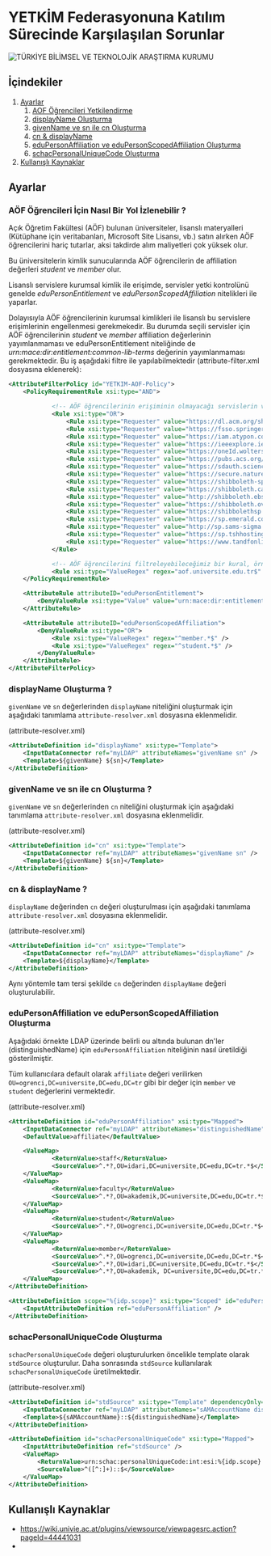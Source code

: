 # YETKİM Federasyonuna Katılım Sürecinde Karşılaşılan Sorunlar

<img src="https://www.tubitak.gov.tr/sites/default/files/tubitak_logo.png" alt="TÜRKİYE BİLİMSEL VE TEKNOLOJİK ARAŞTIRMA KURUMU" id="logo">


## İçindekiler
1. [Ayarlar](#ayarlar)
    1. [AOF Öğrencileri Yetkilendirme](#af-rencileri-iin-nasl-bir-yol-izlenebilir-)
    2. [displayName Oluşturma](#displayname-oluturma-)
    3. [givenName ve sn ile cn Oluşturma](#givenname-ve-sn-ile-cn-oluturma-)
    4. [cn & displayName](#cn--displayname-)
    5. [eduPersonAffiliation ve eduPersonScopedAffiliation Oluşturma](#edupersonaffiliation-ve-edupersonscopedaffiliation-oluturma)
    6. [schacPersonalUniqueCode Oluşturma](#schacpersonaluniquecode-oluturma)
2. [Kullanışlı Kaynaklar](#kullanışlı-kaynaklar)
	

## Ayarlar

### AÖF Öğrencileri İçin Nasıl Bir Yol İzlenebilir ?

Açık Öğretim Fakültesi (AÖF) bulunan üniversiteler, lisanslı materyalleri (Kütüphane için veritabanları, Microsoft Site Lisansı, vb.) satın alırken AÖF öğrencilerini hariç tutarlar, aksi takdirde alım maliyetleri çok yüksek olur.

Bu üniversitelerin kimlik sunucularında AÖF öğrencilerin de affiliation değerleri _student_ ve _member_ olur.

Lisanslı servislere kurumsal kimlik ile erişimde, servisler yetki kontrolünü genelde _eduPersonEntitlement_ ve _eduPersonScopedAffiliation_ nitelikleri ile yaparlar.

Dolayısıyla AÖF öğrencilerinin kurumsal kimlikleri ile lisanslı bu servislere erişimlerinin engellenmesi gerekmekedir. Bu durumda seçili servisler için AÖF öğrencilerinin _student_ ve _member_ affiliation değerlerinin yayımlanmaması ve eduPersonEntitlement niteliğinde de _urn:mace:dir:entitlement:common-lib-terms_ değerinin yayımlanmaması gerekmektedir. Bu iş aşağıdaki filtre ile yapılabilmektedir (attribute-filter.xml dosyasına eklenerek):

```xml
<AttributeFilterPolicy id="YETKIM-AOF-Policy">
    <PolicyRequirementRule xsi:type="AND">

            <!-- AÖF öğrencilerinin erişiminin olmayacağı servislerin varlık kimlikleri (entityID) buraya eklenmeli. -->
            <Rule xsi:type="OR">
                <Rule xsi:type="Requester" value="https://dl.acm.org/shibboleth" />
                <Rule xsi:type="Requester" value="https://fsso.springer.com" />
                <Rule xsi:type="Requester" value="https://iam.atypon.com/shibboleth" />
                <Rule xsi:type="Requester" value="https://ieeexplore.ieee.org/shibboleth-sp" />
                <Rule xsi:type="Requester" value="https://oneId.wolterskluwer.com/oa/entity" />
                <Rule xsi:type="Requester" value="https://pubs.acs.org/shibboleth" />
                <Rule xsi:type="Requester" value="https://sdauth.sciencedirect.com/" />
                <Rule xsi:type="Requester" value="https://secure.nature.com/shibboleth" />
                <Rule xsi:type="Requester" value="https://shibboleth-sp.prod.proquest.com/shibboleth" />
                <Rule xsi:type="Requester" value="https://shibboleth.cambridge.org/shibboleth-sp" />
                <Rule xsi:type="Requester" value="http://shibboleth.ebscohost.com" />
                <Rule xsi:type="Requester" value="https://shibboleth.ovid.com/entity" />
                <Rule xsi:type="Requester" value="https://shibbolethsp.jstor.org/shibboleth" />
                <Rule xsi:type="Requester" value="https://sp.emerald.com/sp" />
                <Rule xsi:type="Requester" value="http://sp.sams-sigma.com/shibboleth" />
                <Rule xsi:type="Requester" value="https://sp.tshhosting.com/shibboleth" />
                <Rule xsi:type="Requester" value="https://www.tandfonline.com/shibboleth" />
            </Rule>

            <!-- AÖF öğrencilerini filtreleyebileceğimiz bir kural, örneğin eposta adresi aof.universite.edu.tr ile biten kullanıcılar: -->
            <Rule xsi:type="ValueRegex" regex="aof.universite.edu.tr$" attributeID="mail"/>
    </PolicyRequirementRule>

    <AttributeRule attributeID="eduPersonEntitlement">
        <DenyValueRule xsi:type="Value" value="urn:mace:dir:entitlement:common-lib-terms" />
    </AttributeRule>

    <AttributeRule attributeID="eduPersonScopedAffiliation">
        <DenyValueRule xsi:type="OR">
            <Rule xsi:type="ValueRegex" regex="^member.*$" />
            <Rule xsi:type="ValueRegex" regex="^student.*$" />
        </DenyValueRule>
    </AttributeRule>
</AttributeFilterPolicy>
```


### displayName Oluşturma ?
`givenName` ve `sn` değerlerinden `displayName` niteliğini oluşturmak için aşağıdaki tanımlama `attribute-resolver.xml` dosyasına eklenmelidir.

(attribute-resolver.xml)
```xml
<AttributeDefinition id="displayName" xsi:type="Template">
    <InputDataConnector ref="myLDAP" attributeNames="givenName sn" />
    <Template>${givenName} ${sn}</Template>
</AttributeDefinition>
```


### givenName ve sn ile cn Oluşturma ?
`givenName` ve `sn` değerlerinden `cn` niteliğini oluşturmak için aşağıdaki tanımlama `attribute-resolver.xml` dosyasına eklenmelidir.

(attribute-resolver.xml)
```xml
<AttributeDefinition id="cn" xsi:type="Template">
    <InputDataConnector ref="myLDAP" attributeNames="givenName sn" />
    <Template>${givenName} ${sn}</Template>
</AttributeDefinition>
```


### cn & displayName ?
`displayName` değerinden `cn` değeri oluşturulması için aşağıdaki tanımlama `attribute-resolver.xml` dosyasına eklenmelidir.

(attribute-resolver.xml)
```xml
<AttributeDefinition id="cn" xsi:type="Template">
    <InputDataConnector ref="myLDAP" attributeNames="displayName" />
    <Template>${displayName}</Template>
</AttributeDefinition>
```

Aynı yöntemle tam tersi şekilde `cn` değerinden `displayName` değeri oluşturulabilir.


### eduPersonAffiliation ve eduPersonScopedAffiliation Oluşturma
Aşağıdaki örnekte LDAP üzerinde belirli ou altında bulunan dn'ler (distinguishedName) için `eduPersonAffiliation` niteliğinin nasıl üretildiği gösterilmiştir.

Tüm kullanıcılara default olarak `affiliate` değeri verilirken `OU=ogrenci,DC=universite,DC=edu,DC=tr` gibi bir değer için `member` ve `student` değerlerini vermektedir.

(attribute-resolver.xml)
```xml
<AttributeDefinition id="eduPersonAffiliation" xsi:type="Mapped">
    <InputDataConnector ref="myLDAP" attributeNames="distinguishedName" />
    <DefaultValue>affiliate</DefaultValue>

    <ValueMap>
            <ReturnValue>staff</ReturnValue>
            <SourceValue>^.*?,OU=idari,DC=universite,DC=edu,DC=tr.*$</SourceValue>
    </ValueMap>
    <ValueMap>
            <ReturnValue>faculty</ReturnValue>
            <SourceValue>^.*?,OU=akademik,DC=universite,DC=edu,DC=tr.*$</SourceValue>
    </ValueMap>
    <ValueMap>
            <ReturnValue>student</ReturnValue>
            <SourceValue>^.*?,OU=ogrenci,DC=universite,DC=edu,DC=tr.*$</SourceValue>
    </ValueMap>
    <ValueMap>
            <ReturnValue>member</ReturnValue>
            <SourceValue>^.*?,OU=ogrenci,DC=universite,DC=edu,DC=tr.*$</SourceValue>
            <SourceValue>^.*?,OU=idari,DC=universite,DC=edu,DC=tr.*$</SourceValue>
            <SourceValue>^.*?,OU=akademik, DC=universite,DC=edu,DC=tr.*$</SourceValue>
    </ValueMap>
</AttributeDefinition>

<AttributeDefinition scope="%{idp.scope}" xsi:type="Scoped" id="eduPersonScopedAffiliation">
    <InputAttributeDefinition ref="eduPersonAffiliation" />
</AttributeDefinition>
```


### schacPersonalUniqueCode Oluşturma
`schacPersonalUniqueCode` değeri oluşturulurken öncelikle template olarak `stdSource` oluşturulur. Daha sonrasında `stdSource` kullanılarak `schacPersonalUniqueCode` üretilmektedir. 

(attribute-resolver.xml)
```xml
<AttributeDefinition id="stdSource" xsi:type="Template" dependencyOnly="true">
    <InputDataConnector ref="myLDAP" attributeNames="sAMAccountName distinguishedName"/>
    <Template>${sAMAccountName}::${distinguishedName}</Template>
</AttributeDefinition>

<AttributeDefinition id="schacPersonalUniqueCode" xsi:type="Mapped">
    <InputAttributeDefinition ref="stdSource" />
    <ValueMap>
        <ReturnValue>urn:schac:personalUniqueCode:int:esi:%{idp.scope}:$1</ReturnValue>
        <SourceValue>^([^:]+)::$</SourceValue>
    </ValueMap>
</AttributeDefinition>
```


## Kullanışlı Kaynaklar
- https://wiki.univie.ac.at/plugins/viewsource/viewpagesrc.action?pageId=44441031
- 
